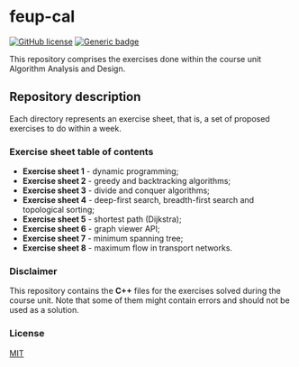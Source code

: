 # feup-cal

[![GitHub license](https://img.shields.io/badge/license-MIT-blue)](https://github.com/luist18/feup-mpcp/blob/master/LICENSE) [![Generic badge](https://img.shields.io/badge/googletest-v1.10.x-9ccff9.svg)](https://shields.io/)

This repository comprises the exercises done within the course unit Algorithm Analysis and Design.

## Repository description

Each directory represents an exercise sheet, that is, a set of proposed exercises to do within a week.

### Exercise sheet table of contents

* **Exercise sheet 1** - dynamic programming;
* **Exercise sheet 2** - greedy and backtracking algorithms;
* **Exercise sheet 3** - divide and conquer algorithms;
* **Exercise sheet 4** - deep-first search, breadth-first search and topological sorting;
* **Exercise sheet 5** - shortest path (Dijkstra);
* **Exercise sheet 6** - graph viewer API;
* **Exercise sheet 7** - minimum spanning tree;
* **Exercise sheet 8** - maximum flow in transport networks.

### Disclaimer

This repository contains the **C++** files for the exercises solved during the course unit. Note that some of them might contain errors and should not be used as a solution.

### License

[MIT](https://opensource.org/licenses/MIT)
